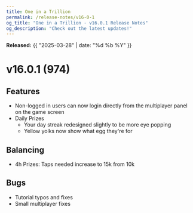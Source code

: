 ```yaml
---
title: One in a Trillion
permalink: /release-notes/v16-0-1
og_title: "One in a Trillion - v16.0.1 Release Notes"
og_description: "Check out the latest updates!"
---
```

**Released:** {{ "2025-03-28" | date: "%d %b %Y" }}

# v16.0.1 (974)
## Features
- Non-logged in users can now login directly from the multiplayer panel on the game screen
- Daily Prizes
  - Your day streak redesigned slightly to be more eye popping
  - Yellow yolks now show what egg they're for

## Balancing
- 4h Prizes: Taps needed increase to 15k from 10k

## Bugs
- Tutorial typos and fixes
- Small multiplayer fixes
